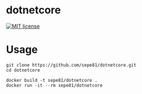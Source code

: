 # dotnetcore

[![MIT license](https://img.shields.io/badge/license-MIT-blue.svg)](./LICENSE.md)

# Usage

    git clone https://github.com/sepe81/dotnetcore.git
    cd dotnetcore

    docker build -t sepe81/dotnetcore .
    docker run -it --rm sepe81/dotnetcore
